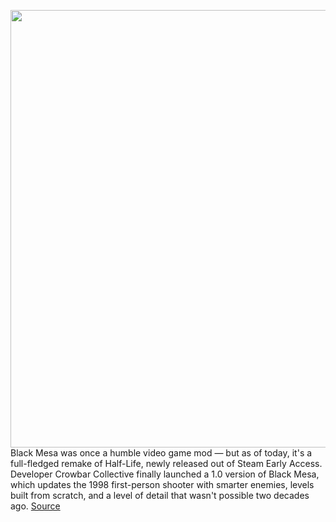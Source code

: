 <img src='https://cdn.vox-cdn.com/thumbor/Zrt42nab8I9Fh0rUPkFA3tG10iM=/0x0:1920x1080/1200x800/filters:focal(807x387:1113x693)/cdn.vox-cdn.com/uploads/chorus_image/image/66449139/ss_9857cad0e29e5cd905f1f9b6be3e20357a6ecb92.1920x1080.0.jpg' width='700px' /><br/>
Black Mesa was once a humble video game mod — but as of today, it's a full-fledged remake of Half-Life, newly released out of Steam Early Access. Developer Crowbar Collective finally launched a 1.0 version of Black Mesa, which updates the 1998 first-person shooter with smarter enemies, levels built from scratch, and a level of detail that wasn't possible two decades ago.
<a href='https://www.theverge.com/2020/3/5/21166435/black-mesa-half-life-remake-crowbar-collective-full-release-steam-early-access'> Source <a/>